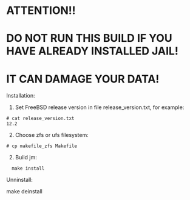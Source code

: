 # ATTENTION!!

# DO NOT RUN THIS BUILD IF YOU HAVE ALREADY INSTALLED JAIL!
# IT CAN DAMAGE YOUR DATA!


Installation:
1. Set FreeBSD release version in file release_version.txt, for example:
```
# cat release_version.txt
12.2
```
2. Choose zfs or ufs filesystem:
```
# cp makefile_zfs Makefile
```
2. Build jm:
```
  make install
```

Unninstall:

make deinstall

